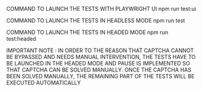 COMMAND TO LAUNCH THE TESTS WITH PLAYWRIGHT UI
npm run test:ui

COMMAND TO LAUNCH THE TESTS IN HEADLESS MODE
npm run test

COMMAND TO LAUNCH THE TESTS IN HEADED MODE
npm run test:headed

IMPORTANT NOTE : IN ORDER TO THE REASON THAT CAPTCHA CANNOT BE BYPASSED AND NEEDS MANUAL INTERVENTION, THE TESTS HAVE TO BE LAUNCHED IN THE HEADED MODE AND PAUSE IS IMPLEMENTED SO THAT CAPTCHA CAN BE SOLVED MANUALLY. ONCE THE CAPTCHA HAS BEEN SOLVED MANUALLY, THE REMAINING PART OF THE TESTS WILL BE EXECUTED AUTOMATICALLY